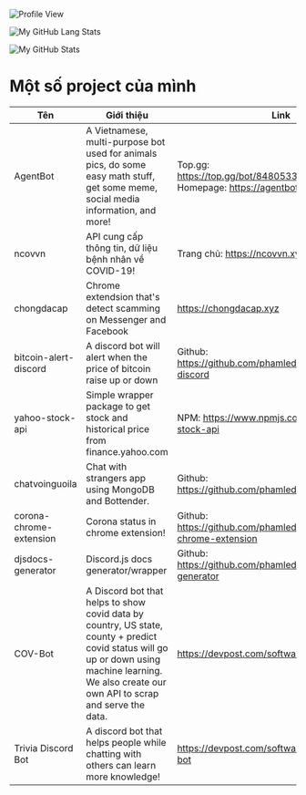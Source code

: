 ![Profile View](https://komarev.com/ghpvc/?username=phamleduy04&style=flat-square)

![My GitHub Lang Stats](https://github-readme-stats.vercel.app/api/top-langs/?username=phamleduy04&theme=tokyonight&layout=compact)

![My GitHub Stats](https://github-readme-stats.vercel.app/api?username=phamleduy04&count_private=true&show_icons=true&theme=tokyonight)

# Một số project của mình
| Tên | Giới thiệu | Link |
|------|------|-----------|
| AgentBot | A Vietnamese, multi-purpose bot used for animals pics, do some easy math stuff, get some meme, social media information, and more! | Top.gg: https://top.gg/bot/848053364298088458 Homepage: https://agentbot.xyz |
| ncovvn | API cung cấp thông tin, dữ liệu bệnh nhân về COVID-19! | Trang chủ: https://ncovvn.xyz |
| chongdacap | Chrome extendsion that's detect scamming on Messenger and Facebook | https://chongdacap.xyz |
| bitcoin-alert-discord | A discord bot will alert when the price of bitcoin raise up or down | Github: https://github.com/phamleduy04/bitcoin-alert-discord |
| yahoo-stock-api | Simple wrapper package to get stock and historical price from finance.yahoo.com | NPM: https://www.npmjs.com/package/yahoo-stock-api |
| chatvoinguoila | Chat with strangers app using MongoDB and Bottender. | Github: https://github.com/phamleduy04/chatvoinguoila |
| corona-chrome-extension | Corona status in chrome extension! | Github: https://github.com/phamleduy04/corona-chrome-extension |
| djsdocs-generator | Discord.js docs generator/wrapper | Github: https://github.com/phamleduy04/djsdocs-generator |
| COV-Bot | A Discord bot that helps to show covid data by country, US state, county + predict covid status will go up or down using machine learning. We also create our own API to scrap and serve the data. | https://devpost.com/software/cov-bot-nv4g8u
| Trivia Discord Bot | A discord bot that helps people while chatting with others can learn more knowledge! | https://devpost.com/software/trivia-discord-bot
